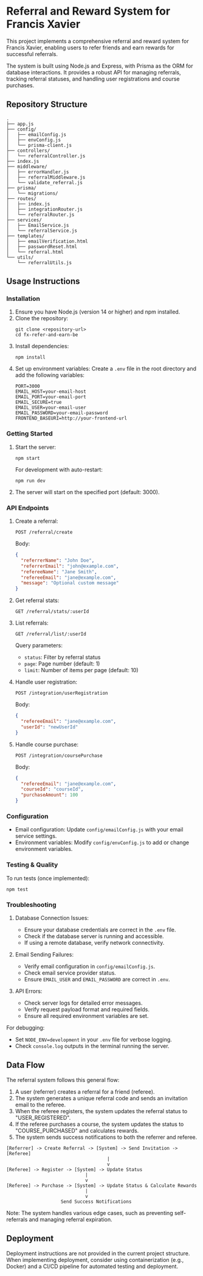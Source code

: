 # Referral and Reward System for Francis Xavier

This project implements a comprehensive referral and reward system for Francis Xavier, enabling users to refer friends and earn rewards for successful referrals.

The system is built using Node.js and Express, with Prisma as the ORM for database interactions. It provides a robust API for managing referrals, tracking referral statuses, and handling user registrations and course purchases.

## Repository Structure

```
.
├── app.js
├── config/
│   ├── emailConfig.js
│   ├── envConfig.js
│   └── prisma-client.js
├── controllers/
│   └── referralController.js
├── index.js
├── middleware/
│   ├── errorHandler.js
│   ├── referralMiddleware.js
│   └── validate_referral.js
├── prisma/
│   └── migrations/
├── routes/
│   ├── index.js
│   ├── integrationRouter.js
│   └── referralRouter.js
├── services/
│   ├── EmailService.js
│   └── referralService.js
├── templates/
│   ├── emailVerification.html
│   ├── passwordReset.html
│   └── referral.html
└── utils/
    └── referralUtils.js
```

## Usage Instructions

### Installation

1. Ensure you have Node.js (version 14 or higher) and npm installed.
2. Clone the repository:
   ```
   git clone <repository-url>
   cd fx-refer-and-earn-be
   ```
3. Install dependencies:
   ```
   npm install
   ```
4. Set up environment variables:
   Create a `.env` file in the root directory and add the following variables:
   ```
   PORT=3000
   EMAIL_HOST=your-email-host
   EMAIL_PORT=your-email-port
   EMAIL_SECURE=true
   EMAIL_USER=your-email-user
   EMAIL_PASSWORD=your-email-password
   FRONTEND_BASEURI=http://your-frontend-url
   ```

### Getting Started

1. Start the server:
   ```
   npm start
   ```
   For development with auto-restart:
   ```
   npm run dev
   ```
2. The server will start on the specified port (default: 3000).

### API Endpoints

1. Create a referral:
   ```
   POST /referral/create
   ```
   Body:
   ```json
   {
     "referrerName": "John Doe",
     "referrerEmail": "john@example.com",
     "refereeName": "Jane Smith",
     "refereeEmail": "jane@example.com",
     "message": "Optional custom message"
   }
   ```

2. Get referral stats:
   ```
   GET /referral/stats/:userId
   ```

3. List referrals:
   ```
   GET /referral/list/:userId
   ```
   Query parameters:
   - `status`: Filter by referral status
   - `page`: Page number (default: 1)
   - `limit`: Number of items per page (default: 10)

4. Handle user registration:
   ```
   POST /integration/userRegistration
   ```
   Body:
   ```json
   {
     "refereeEmail": "jane@example.com",
     "userId": "newUserId"
   }
   ```

5. Handle course purchase:
   ```
   POST /integration/coursePurchase
   ```
   Body:
   ```json
   {
     "refereeEmail": "jane@example.com",
     "courseId": "courseId",
     "purchaseAmount": 100
   }
   ```

### Configuration

- Email configuration: Update `config/emailConfig.js` with your email service settings.
- Environment variables: Modify `config/envConfig.js` to add or change environment variables.

### Testing & Quality

To run tests (once implemented):
```
npm test
```

### Troubleshooting

1. Database Connection Issues:
   - Ensure your database credentials are correct in the `.env` file.
   - Check if the database server is running and accessible.
   - If using a remote database, verify network connectivity.

2. Email Sending Failures:
   - Verify email configuration in `config/emailConfig.js`.
   - Check email service provider status.
   - Ensure `EMAIL_USER` and `EMAIL_PASSWORD` are correct in `.env`.

3. API Errors:
   - Check server logs for detailed error messages.
   - Verify request payload format and required fields.
   - Ensure all required environment variables are set.

For debugging:
- Set `NODE_ENV=development` in your `.env` file for verbose logging.
- Check `console.log` outputs in the terminal running the server.

## Data Flow

The referral system follows this general flow:

1. A user (referrer) creates a referral for a friend (referee).
2. The system generates a unique referral code and sends an invitation email to the referee.
3. When the referee registers, the system updates the referral status to "USER_REGISTERED".
4. If the referee purchases a course, the system updates the status to "COURSE_PURCHASED" and calculates rewards.
5. The system sends success notifications to both the referrer and referee.

```
[Referrer] -> Create Referral -> [System] -> Send Invitation -> [Referee]
                                     |
                                     v
[Referee] -> Register -> [System] -> Update Status
                             |
                             v
[Referee] -> Purchase -> [System] -> Update Status & Calculate Rewards
                             |
                             v
                    Send Success Notifications
```

Note: The system handles various edge cases, such as preventing self-referrals and managing referral expiration.

## Deployment

Deployment instructions are not provided in the current project structure. When implementing deployment, consider using containerization (e.g., Docker) and a CI/CD pipeline for automated testing and deployment.